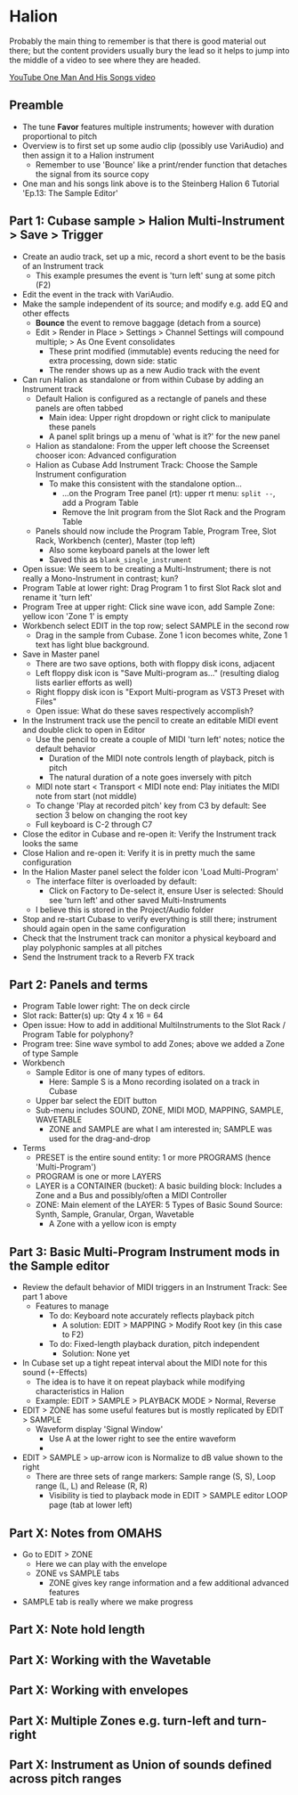 # Halion


Probably the main thing to remember is that there is good material out there; but the content providers
usually bury the lead so it helps to jump into the middle of a video to see where they are headed.




[YouTube One Man And His Songs video](https://youtu.be/AJJIldGPX7o?si=AfolDtTUFjlRS59E)

## Preamble
- The tune **Favor** features multiple instruments; however with duration proportional to pitch
- Overview is to first set up some audio clip (possibly use VariAudio) and then assign it to a Halion instrument
    - Remember to use 'Bounce' like a print/render function that detaches the signal from its source copy
- One man and his songs link above is to the Steinberg Halion 6 Tutorial 'Ep.13: The Sample Editor'



## Part 1: Cubase sample > Halion Multi-Instrument > Save > Trigger


- Create an audio track, set up a mic, record a short event to be the basis of an Instrument track
    - This example presumes the event is 'turn left' sung at some pitch (F2)
- Edit the event in the track with VariAudio.
- Make the sample independent of its source; and modify e.g. add EQ and other effects
    - **Bounce** the event to remove baggage (detach from a source)
    - Edit > Render in Place > Settings > Channel Settings will compound multiple; > As One Event consolidates
        - These print modified (immutable) events reducing the need for extra processing, down side: static
        - The render shows up as a new Audio track with the event
- Can run Halion as standalone or from within Cubase by adding an Instrument track
    - Default Halion is configured as a rectangle of panels and these panels are often tabbed
        - Main idea: Upper right dropdown or right click to manipulate these panels
        - A panel split brings up a menu of 'what is it?' for the new panel
    - Halion as standalone: From the upper left choose the Screenset chooser icon: Advanced configuration
    - Halion as Cubase Add Instrument Track: Choose the Sample Instrument configuration
        - To make this consistent with the standalone option... 
            - ...on the Program Tree panel (rt): upper rt menu: `split --`, add a Program Table
            - Remove the Init program from the Slot Rack and the Program Table
    - Panels should now include the Program Table, Program Tree, Slot Rack, Workbench (center), Master (top left)
        - Also some keyboard panels at the lower left
        - Saved this as `blank_single_instrument`
- Open issue: We seem to be creating a Multi-Instrument; there is not really a Mono-Instrument in contrast; kun?
- Program Table at lower right: Drag Program 1 to first Slot Rack slot and rename it 'turn left'
- Program Tree at upper right: Click sine wave icon, add Sample Zone: yellow icon 'Zone 1' is empty
- Workbench select EDIT in the top row; select SAMPLE in the second row
    - Drag in the sample from Cubase. Zone 1 icon becomes white, Zone 1 text has light blue background.
- Save in Master panel
    - There are two save options, both with floppy disk icons, adjacent
    - Left floppy disk icon is "Save Multi-program as..." (resulting dialog lists earlier efforts as well)
    - Right floppy disk icon is "Export Multi-program as VST3 Preset with Files"
    - Open issue: What do these saves respectively accomplish?
- In the Instrument track use the pencil to create an editable MIDI event and double click to open in Editor
    - Use the pencil to create a couple of MIDI 'turn left' notes; notice the default behavior
        - Duration of the MIDI note controls length of playback, pitch is pitch
        - The natural duration of a note goes inversely with pitch 
    - MIDI note start < Transport < MIDI note end: Play initiates the MIDI note from start (not middle)
    - To change 'Play at recorded pitch' key from C3 by default: See section 3 below on changing the root key
    - Full keyboard is C-2 through C7
- Close the editor in Cubase and re-open it: Verify the Instrument track looks the same
- Close Halion and re-open it: Verify it is in pretty much the same configuration
- In the Halion Master panel select the folder icon 'Load Multi-Program'
    - The interface filter is overloaded by default:
        - Click on Factory to De-select it, ensure User is selected: Should see 'turn left' and other saved Multi-Instruments
    - I believe this is stored in the Project/Audio folder
- Stop and re-start Cubase to verify everything is still there; instrument should again open in the same configuration
- Check that the Instrument track can monitor a physical keyboard and play polyphonic samples at all pitches
- Send the Instrument track to a Reverb FX track


## Part 2: Panels and terms

  
- Program Table lower right: The on deck circle 
- Slot rack:  Batter(s) up: Qty 4 x 16 = 64
- Open issue: How to add in additional MultiInstruments to the Slot Rack / Program Table for polyphony?
- Program tree: Sine wave symbol to add Zones; above we added a Zone of type Sample
- Workbench
    - Sample Editor is one of many types of editors. 
        - Here: Sample S is a Mono recording isolated on a track in Cubase 
    - Upper bar select the EDIT button
    - Sub-menu includes SOUND, ZONE, MIDI MOD, MAPPING, SAMPLE, WAVETABLE
        - ZONE and SAMPLE are what I am interested in; SAMPLE was used for the drag-and-drop
- Terms
    - PRESET is the entire sound entity: 1 or more PROGRAMS (hence 'Multi-Program')
    - PROGRAM is one or more LAYERS 
    - LAYER is a CONTAINER (bucket): A basic building block: Includes a Zone and a Bus and possibly/often a MIDI Controller
    - ZONE: Main element of the LAYER: 5 Types of Basic Sound Source: Synth, Sample, Granular, Organ, Wavetable
        - A Zone with a yellow icon is empty


## Part 3: Basic Multi-Program Instrument mods in the Sample editor


- Review the default behavior of MIDI triggers in an Instrument Track: See part 1 above
    - Features to manage
        - To do: Keyboard note accurately reflects playback pitch
            - A solution: EDIT > MAPPING > Modify Root key (in this case to F2)
        - To do: Fixed-length playback duration, pitch independent
            - Solution: None yet
- In Cubase set up a tight repeat interval about the MIDI note for this sound (+-Effects)
    - The idea is to have it on repeat playback while modifying characteristics in Halion
    - Example: EDIT > SAMPLE > PLAYBACK MODE > Normal, Reverse 
- EDIT > ZONE has some useful features but is mostly replicated by EDIT > SAMPLE
    - Waveform display 'Signal Window'
        - Use A at the lower right to see the entire waveform
        - 
- EDIT > SAMPLE > up-arrow icon is Normalize to dB value shown to the right
    - There are three sets of range markers: Sample range (S, S), Loop range (L, L) and Release (R, R)
        - Visibility is tied to playback mode in EDIT > SAMPLE editor LOOP page (tab at lower left)

## Part X: Notes from OMAHS

- Go to EDIT > ZONE
    - Here we can play with the envelope
    - ZONE vs SAMPLE tabs
        - ZONE gives key range information and a few additional advanced features
- SAMPLE tab is really where we make progress
## Part X: Note hold length
## Part X: Working with the Wavetable
## Part X: Working with envelopes
## Part X: Multiple Zones e.g. turn-left and turn-right
## Part X: Instrument as Union of sounds defined across pitch ranges
